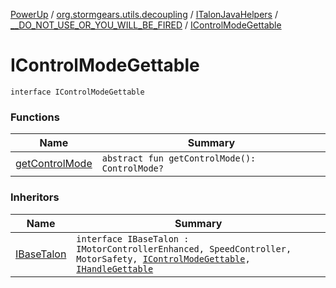 [PowerUp](../../../../index.md) / [org.stormgears.utils.decoupling](../../../index.md) / [ITalonJavaHelpers](../../index.md) / [__DO_NOT_USE_OR_YOU_WILL_BE_FIRED](../index.md) / [IControlModeGettable](./index.md)

# IControlModeGettable

`interface IControlModeGettable`

### Functions

| Name | Summary |
|---|---|
| [getControlMode](get-control-mode.md) | `abstract fun getControlMode(): ControlMode?` |

### Inheritors

| Name | Summary |
|---|---|
| [IBaseTalon](../../../-i-base-talon/index.md) | `interface IBaseTalon : IMotorControllerEnhanced, SpeedController, MotorSafety, `[`IControlModeGettable`](./index.md)`, `[`IHandleGettable`](../-i-handle-gettable/index.md) |
